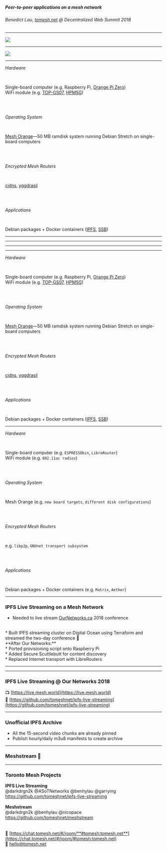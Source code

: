 <media-tag src="https://files.cryptpad.fr/blob/92/922f0f5acb6f4f14326a242b3ec56f0afa5a262b5ba8742d" data-crypto-key="cryptpad:F2nGJ2NNo+ElUXoak0VoSvseaJ81WWerRLXybnFhkxo="></media-tag>

<br>

##### Peer-to-peer applications on a mesh network
###### Benedict Lau, [tomesh.net](https://tomesh.net) @ Decentralized Web Summit 2018

---

<img src="https://tomeshnet.github.io/p2p-internet-workshop/module-1-presentation/part-1/mesh-topology.svg" />

---

<img src="https://tomeshnet.github.io/p2p-internet-workshop/module-1-presentation/part-1/peer-to-peer-applications.svg" />

---

_Hardware_

<br>

Single-board computer (e.g. Raspberry Pi, [Orange Pi Zero](http://www.orangepi.org/orangepizero/))  
WiFi module (e.g. [TOP-GS07](https://github.com/tomeshnet/documents/blob/master/technical/20170208_mesh-point-with-topgs07-rt5572.md), [HPM5G](https://github.com/tomeshnet/documents/blob/master/technical/20180530_hpm5g-radio-tests.md))

<br><br>

_Operating System_

<br>

[Mesh Orange](https://github.com/tomeshnet/mesh-orange)—50 MB ramdisk system running Debian Stretch on single-board computers

<br><br>

_Encrypted Mesh Routers_

<br>

[cjdns](https://github.com/cjdelisle/cjdns), [yggdrasil](https://github.com/yggdrasil-network/yggdrasil-go)

<br><br>

_Applications_

<br>

Debian packages + Docker containers ([IPFS](https://ipfs.io), [SSB](https://github.com/ssbc/secure-scuttlebutt))

---

<media-tag src="https://files.cryptpad.fr/blob/92/92e8da7c251b13ab4a414b885637383f69cfea61600a6065" data-crypto-key="cryptpad:GS5tW6uPMsxfSys28/JUP1mdYr6Av4I3d7c1AgseE/o="></media-tag>

---

<media-tag src="https://files.cryptpad.fr/blob/e8/e89c464baa1fd8393cd107047128f2f40b0694456b4092b3" data-crypto-key="cryptpad:JYeYw6Q8xTJFcXgrBjoamvusE7tC+6EvukLqIB4QgC4="></media-tag>

---

<media-tag src="https://files.cryptpad.fr/blob/5d/5d4209697544f8275b95632a39941196ba713917e7117ce2" data-crypto-key="cryptpad:qoqvdi4J9Rc3DCx3acner8Bi8F0SJAez8hEvmP4m+bA="></media-tag>

---

_Hardware_

<br>

Single-board computer (e.g. Raspberry Pi, [Orange Pi Zero](http://www.orangepi.org/orangepizero/))  
WiFi module (e.g. [TOP-GS07](https://github.com/tomeshnet/documents/blob/master/technical/20170208_mesh-point-with-topgs07-rt5572.md), [HPM5G](https://github.com/tomeshnet/documents/blob/master/technical/20180530_hpm5g-radio-tests.md))

<br><br>

_Operating System_

<br>

[Mesh Orange](https://github.com/tomeshnet/mesh-orange)—50 MB ramdisk system running Debian Stretch on single-board computers

<br><br>

_Encrypted Mesh Routers_

<br>

[cjdns](https://github.com/cjdelisle/cjdns), [yggdrasil](https://github.com/yggdrasil-network/yggdrasil-go)

<br><br>

_Applications_

<br>

Debian packages + Docker containers ([IPFS](https://ipfs.io), [SSB](https://github.com/ssbc/secure-scuttlebutt))

---

_Hardware_

<br>

Single-board computer (e.g. `ESPRESSObin`, `LibreRouter`)  
WiFi module (e.g. `802.11ac radios`)

<br><br>

_Operating System_

<br>

Mesh Orange (e.g. `new board targets`, `different disk configurations`)

<br><br>

_Encrypted Mesh Routers_

<br>

e.g. `libp2p`, `GNUnet transport subsystem`

<br><br>

_Applications_

<br>

Debian packages + Docker containers (e.g. `Matrix`, `Aether`)

---

### IPFS Live Streaming on a Mesh Network

* Needed to live stream [OurNetworks.ca](https://ournetworks.ca) 2018 conference  
<br>
* Built IPFS streaming cluster on Digital Ocean using Terraform and streamed the two-day conference 🚀  
<br>
**After Our Networks:**  
<br>
* Ported provisioning script onto Raspberry Pi  
<br>
* Added Secure Scuttlebutt for content discovery  
<br>
* Replaced Internet transport with LibreRouters  

---

<media-tag src="https://files.cryptpad.fr/blob/a0/a07ff533ca815c0a3c8c227df3d21b79020234b667e518c6" data-crypto-key="cryptpad:ssVG5+iZ8OH1uNrWkqR/44+XyRFwNS4jP+ALa6agdgU="></media-tag>

---

### IPFS Live Streaming @ Our Networks 2018

<media-tag src="https://files.cryptpad.fr/blob/6d/6de44851538cb84533fe4058152599c4da7ccfe98161cede" data-crypto-key="cryptpad:gvMHxuI9JPvN5PkPref77aAkdEi6TqeVITRnvJIzi8k="></media-tag>

📺 [https://live.mesh.world](https://live.mesh.world)  
📜 [https://github.com/tomeshnet/ipfs-live-streaming](https://github.com/tomeshnet/ipfs-live-streaming)

---

### Unofficial IPFS Archive

<media-tag src="https://files.cryptpad.fr/blob/2e/2e3e0f2c8ad947d25e685e20df1e54de35e33b6ddd9dd864" data-crypto-key="cryptpad:JFv+Ndr1aBj36fsxFnr/kXLGTj0mVzmfQNkJ0J7QvHg="></media-tag>

* All the 15-second video chunks are already pinned
* Publish hourly/daily m3u8 manifests to create archive

---

### Meshstream 📡

<media-tag src="https://files.cryptpad.fr/blob/db/dbed4b68a45ba87a31c6294c034bf5c413369d0323ab5c0c" data-crypto-key="cryptpad:9DyYLcX6FzHvTOs2IQD0aknHH21YfKW1huHBjc0efTY="></media-tag>

---

### Toronto Mesh Projects

**IPFS Live Streaming**  
@darkdrgn2k @ASoTNetworks @benhylau @garrying
https://github.com/tomeshnet/ipfs-live-streaming  
<br>
**Meshstream**  
@darkdrgn2k @benhylau @nicopace  
https://github.com/tomeshnet/meshstream  
<br>
<br>
💬 [https://chat.tomesh.net/#/room/**#tomesh:tomesh.net**](https://chat.tomesh.net/#/room/#tomesh:tomesh.net)  
📧 hello@tomesh.net  